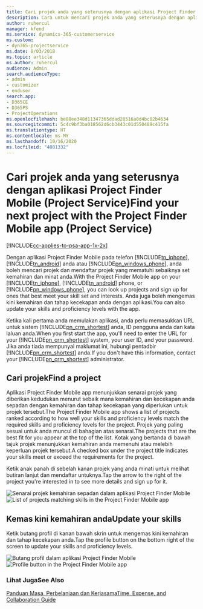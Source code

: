 ```yaml
---
title: Cari projek anda yang seterusnya dengan aplikasi Project Finder Mobile
description: Cara untuk mencari projek anda yang seterusnya dengan aplikasi Project Finder Mobile untuk Project Service
author: ruhercul
manager: kfend
ms.service: dynamics-365-customerservice
ms.custom:
- dyn365-projectservice
ms.date: 8/03/2018
ms.topic: article
ms.author: ruhercul
audience: Admin
search.audienceType:
- admin
- customizer
- enduser
search.app:
- D365CE
- D365PS
- ProjectOperations
ms.openlocfilehash: be88ee348d11347365ddad28516a0d4bc02b4634
ms.sourcegitcommit: 5c4c9bf3ba018562d6cb3443c01d550489c415fa
ms.translationtype: HT
ms.contentlocale: ms-MY
ms.lasthandoff: 10/16/2020
ms.locfileid: "4081332"
---
```

# <a name="find-your-next-project-with-the-project-finder-mobile-app-project-service"></a><span data-ttu-id="5e6b6-103">Cari projek anda yang seterusnya dengan aplikasi Project Finder Mobile (Project Service)</span><span class="sxs-lookup"><span data-stu-id="5e6b6-103">Find your next project with the Project Finder Mobile app (Project Service)</span></span>

[!INCLUDE[cc-applies-to-psa-app-1x-2x](../includes/cc-applies-to-psa-app-1x-2x.md)]

<span data-ttu-id="5e6b6-104">Dengan aplikasi Project Finder Mobile pada telefon [!INCLUDE[tn_iphone](../includes/tn-iphone.md)], [!INCLUDE[tn_android](../includes/tn-android.md)] anda atau [!INCLUDE[pn_windows_phone](../includes/pn-windows-phone.md)], anda boleh mencari projek dan mendaftar projek yang mematuhi sebaiknya set kemahiran dan minat anda.</span><span class="sxs-lookup"><span data-stu-id="5e6b6-104">With the Project Finder Mobile app on your [!INCLUDE[tn_iphone](../includes/tn-iphone.md)], [!INCLUDE[tn_android](../includes/tn-android.md)] phone, or [!INCLUDE[pn_windows_phone](../includes/pn-windows-phone.md)], you can look up projects and sign up for ones that best meet your skill set and interests.</span></span> <span data-ttu-id="5e6b6-105">Anda juga boleh mengemas kini kemahiran dan tahap kecekapan anda dengan aplikasi.</span><span class="sxs-lookup"><span data-stu-id="5e6b6-105">You can also update your skills and proficiency levels with the app.</span></span>  
  
 <span data-ttu-id="5e6b6-106">Ketika kali pertama anda memulakan aplikasi, anda perlu memasukkan URL untuk sistem [!INCLUDE[pn_crm_shortest](../includes/pn-crm-shortest.md)] anda, ID pengguna anda dan kata laluan anda.</span><span class="sxs-lookup"><span data-stu-id="5e6b6-106">When you first start the app, you'll need to enter the URL for your [!INCLUDE[pn_crm_shortest](../includes/pn-crm-shortest.md)] system, your user ID, and your password.</span></span> <span data-ttu-id="5e6b6-107">Jika anda tiada mempunyai maklumat ini, hubungi pentadbir [!INCLUDE[pn_crm_shortest](../includes/pn-crm-shortest.md)] anda.</span><span class="sxs-lookup"><span data-stu-id="5e6b6-107">If you don't have this information,  contact your [!INCLUDE[pn_crm_shortest](../includes/pn-crm-shortest.md)] administrator.</span></span>  
  
## <a name="find-a-project"></a><span data-ttu-id="5e6b6-108">Cari projek</span><span class="sxs-lookup"><span data-stu-id="5e6b6-108">Find a project</span></span>  
 <span data-ttu-id="5e6b6-109">Aplikasi Project Finder Mobile app menunjukkan senarai projek yang diberikan kedudukan menurut sebaik mana kemahiran dan kecekapan anda sepadan dengan kemahiran dan tahap kecekapan yang diperlukan untuk projek tersebut.</span><span class="sxs-lookup"><span data-stu-id="5e6b6-109">The Project Finder Mobile app shows a list of projects ranked according to how well your skills and proficiency levels match the required skills and proficiency levels for the project.</span></span> <span data-ttu-id="5e6b6-110">Projek yang paling sesuai untuk anda muncul di bahagian atas senarai.</span><span class="sxs-lookup"><span data-stu-id="5e6b6-110">The projects that are the best fit for you appear at the top of the list.</span></span> <span data-ttu-id="5e6b6-111">Kotak yang bertanda di bawah tajuk projek menunjukkan kemahiran anda memenuhi atau melebih keperluan projek tersebut.</span><span class="sxs-lookup"><span data-stu-id="5e6b6-111">A checked box under the project title indicates your skills meet or exceed the requirements for the project.</span></span>  
  
 <span data-ttu-id="5e6b6-112">Ketik anak panah di sebelah kanan projek yang anda minati untuk melihat butiran lanjut dan mendaftar untuknya.</span><span class="sxs-lookup"><span data-stu-id="5e6b6-112">Tap the arrow to the right of the project you're interested in to see more details and sign up for it.</span></span>  
  
 <span data-ttu-id="5e6b6-113">![Senarai projek kemahiran sepadan dalam aplikasi Project Finder Mobile](../psa/media/project-service-project-finder-list.png "Senarai projek kemahiran sepadan dalam aplikasi Project Finder Mobile")</span><span class="sxs-lookup"><span data-stu-id="5e6b6-113">![List of projects matching skills in the Project Finder Mobile app](../psa/media/project-service-project-finder-list.png "List of projects matching skills in the Project Finder Mobile app")</span></span>  
  
## <a name="update-your-skills"></a><span data-ttu-id="5e6b6-114">Kemas kini kemahiran anda</span><span class="sxs-lookup"><span data-stu-id="5e6b6-114">Update your skills</span></span>  
 <span data-ttu-id="5e6b6-115">Ketik butang profil di kanan bawah skrin untuk mengemas kini kemahiran dan tahap kecekapan anda.</span><span class="sxs-lookup"><span data-stu-id="5e6b6-115">Tap the profile button on the bottom right of the screen to update your skills and proficiency levels.</span></span>  
  
 <span data-ttu-id="5e6b6-116">![Butang profil dalam aplikasi Project Finder Mobile](../psa/media/project-service-project-finder-profile.png "Butang profil dalam aplikasi Project Finder Mobile")</span><span class="sxs-lookup"><span data-stu-id="5e6b6-116">![Profile button in the Project Finder Mobile app](../psa/media/project-service-project-finder-profile.png "Profile button in the Project Finder Mobile app")</span></span>  
  
### <a name="see-also"></a><span data-ttu-id="5e6b6-117">Lihat Juga</span><span class="sxs-lookup"><span data-stu-id="5e6b6-117">See Also</span></span>  
 [<span data-ttu-id="5e6b6-118">Panduan Masa, Perbelanjaan dan Kerjasama</span><span class="sxs-lookup"><span data-stu-id="5e6b6-118">Time, Expense, and Collaboration Guide</span></span>](../psa/time-expense-collaboration-guide.md)
